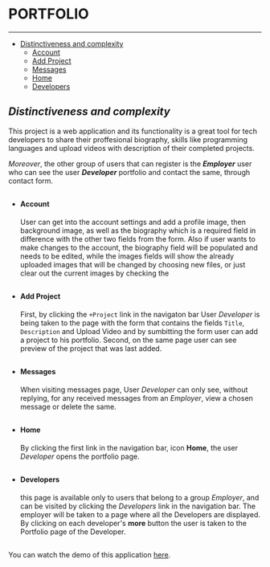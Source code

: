 PORTFOLIO
======
***
- [Distinctiveness and complexity](#distinctiveness-and-complexity)
  - [Account](#account)
  - [Add Project](#add-project)
  - [Messages](#messages)
  - [Home](#home)
  - [Developers](#developers)



## _Distinctiveness and complexity_

This project is a web application and its functionality is a great tool for tech developers to share their proffesional biography, skills like programming languages and upload videos with description of their completed projects.

*Moreover*, the other group of users that can register is the ***Employer*** user who can see the user ***Developer*** portfolio and contact the same, through contact form.
##

 
- #### Account
   User can get into the account settings and add a profile image, then background image, as well as the biography which is a required field in difference with the other two fields from the form. Also if user wants to make changes to the account, the biography field will be populated and needs to be edited, while the images fields will show the already uploaded images that will be changed by choosing new files, or just clear out the current images by checking the 

##

- #### Add Project
  First, by clicking the `+Project` link in the navigaton bar User *Developer* is being taken to the page with the form that contains the fields `Title`, `Description` and Upload Video and by sumbitting the form user can add a project to his portfolio. Second, on the same page user can see preview of the project that was last added. 

##

- #### Messages
   When visiting messages page, User *Developer* can only see, without replying, for any received messages from an *Employer*, view a chosen message or delete the same.

##

- #### Home
  By clicking the first link in the navigation bar, icon **Home**, the user *Developer* opens the portfolio page.
  
##

- #### Developers
  this page is available only to users that belong to a group *Employer*, and can be visited by clicking the _Developers_ link in the navigation bar. The employer will be taken to a page where all the Developers are displayed. By clicking on each developer's **more** button the user is taken to the Portfolio page of the Developer.

##


You can watch the demo of this application [here](https://youtu.be/EOLFC70krhE).
     
